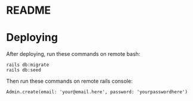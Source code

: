 # README

# Deploying
After deploying, run these commands on remote bash:
```
rails db:migrate
rails db:seed
```

Then run these commands on remote rails console:
```
Admin.create(email: 'your@email.here', password: 'yourpasswordhere')
```
